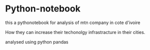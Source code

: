 # Python-notebook

this a pythonotebook for analysis of mtn company in cote d'ivoire

How they can increase their techonolgy infrastracture in their cities.

analysed using python pandas
